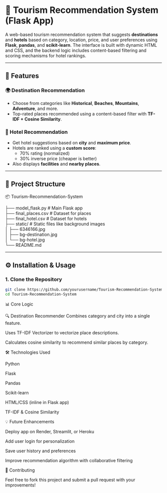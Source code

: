 
# 🧭 Tourism Recommendation System (Flask App)

A web-based tourism recommendation system that suggests **destinations** and **hotels** based on category, location, price, and user preferences using **Flask**, **pandas**, and **scikit-learn**. The interface is built with dynamic HTML and CSS, and the backend logic includes content-based filtering and scoring mechanisms for hotel rankings.

---

## 📌 Features

### 🌍 Destination Recommendation
- Choose from categories like **Historical**, **Beaches**, **Mountains**, **Adventure**, and more.
- Top-rated places recommended using a content-based filter with **TF-IDF + Cosine Similarity**.

### 🏨 Hotel Recommendation
- Get hotel suggestions based on **city** and **maximum price**.
- Hotels are ranked using a **custom score**:
  - 70% rating (normalized)
  - 30% inverse price (cheaper is better)
- Also displays **facilities** and **nearby places**.

---

## 📁 Project Structure

📦 Tourism-Recommendation-System  

├── model_flask.py                         # Main Flask app  
├── final_places.csv                       # Dataset for places  
├── final_hotel.csv                        # Dataset for hotels  
├── static/                                # Static files like background images  
│ ├── 6346166.jpg  
│ ├── bg-destination.jpg  
│ └── bg-hotel.jpg  
└── README.md  

---

## ⚙️ Installation & Usage

### 1. Clone the Repository
```bash
git clone https://github.com/yourusername/Tourism-Recommendation-System.git
cd Tourism-Recommendation-System
```

📊 Core Logic

🔍 Destination Recommender
Combines category and city into a single feature.

Uses TF-IDF Vectorizer to vectorize place descriptions.

Calculates cosine similarity to recommend similar places by category.


🛠️ Technologies Used

Python

Flask

Pandas

Scikit-learn

HTML/CSS (inline in Flask app)

TF-IDF & Cosine Similarity


💡 Future Enhancements

Deploy app on Render, Streamlit, or Heroku

Add user login for personalization

Save user history and preferences

Improve recommendation algorithm with collaborative filtering


🤝 Contributing

Feel free to fork this project and submit a pull request with your improvements!







